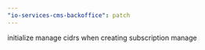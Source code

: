 ```yaml
---
"io-services-cms-backoffice": patch
---
```


initialize manage cidrs when creating subscription manage
